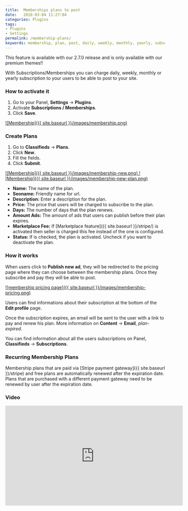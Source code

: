```yaml
---
title:  Memberships plans to post
date:   2016-03-04 11:27:04
categories: Plugins
tags: 
- Plugins
- Settings
permalink: /membership-plans/
keywords: membership, plan, post, daily, weekly, monthly, yearly, subscription
---
```

<div class="alert alert-warning">
<strong><i class="glyphicon glyphicon-warning-sign"></i> </strong> This feature is available with our 2.7.0 release and is only available with our premium themes!!
</div>

With Subscriptions/Memberships you can charge daily, weekly, monthly or yearly subscription to your users to be able to post to your site.

### How to activate it

1. Go to your Panel, **Settings** -> **Plugins**.
2. Activate **Subscriptions / Memberships**.
3. Click **Save**.

<a href="{{ site.baseurl }}/images/membership.png" class="thumbnail gallery-item" data-gallery>
![Membership]({{ site.baseurl }}/images/membership.png)
</a>

### Create Plans

1. Go to **Classifieds** -> **Plans**.
2. Click **New**.
3. Fill the fields.
4. Click **Submit**.

<a href="{{ site.baseurl }}/images/membership-new.png" class="thumbnail gallery-item" data-gallery>
![Membership]({{ site.baseurl }}/images/membership-new.png)
</a>

<a href="{{ site.baseurl }}/images/membership-new-plan.png" class="thumbnail gallery-item" data-gallery>
![Membership]({{ site.baseurl }}/images/membership-new-plan.png)
</a>

+ **Name:** The name of the plan.
+ **Seoname:** Friendly name for url.
+ **Description:** Enter a description for the plan.
+ **Price:** The price that users will be charged to subscribe to the plan.
+ **Days:** The number of days that the plan renews.
+ **Amount Ads:** The amount of ads that users can publish before their plan expires.
+ **Marketplace Fee:** If [Marketplace feature]({{ site.baseurl }}/stripe/) is activated then seller is charged this fee instead of the one is configured.
+ **Status:** If is checked, the plan is activated. Uncheck if you want to deactivate the plan.

### How it works

When users click to **Publish new ad**, they will be redirected to the pricing page where they can choose between the membership plans. Once they subscribe and pay they will be able to post. 

<a href="{{ site.baseurl }}/images/membership-pricing.png" class="thumbnail gallery-item" data-gallery>
![membership pricing page]({{ site.baseurl }}/images/membership-pricing.png)
</a>

Users can find informations about their subscription at the bottom of the **Edit profile** page.

Once the subscription expires, an email will be sent to the user with a link to pay and renew his plan. More information on **Content** -> **Email**, _plan-expired_.

You can find information about all the users subscriptions on Panel, **Classifieds** -> **Subscriptions**.

### Recurring Membership Plans

Membership plans that are paid via [Stripe payment gateway]({{ site.baseurl }}/stripe) and free plans are automatically renewed after the expiration date. Plans that are purchased with a different payment gateway need to be renewed by user after the expiration date.

### Video

<iframe width="560" height="315" src="https://www.youtube.com/embed/Lcu4RXQwe-c" frameborder="0" allowfullscreen></iframe>










